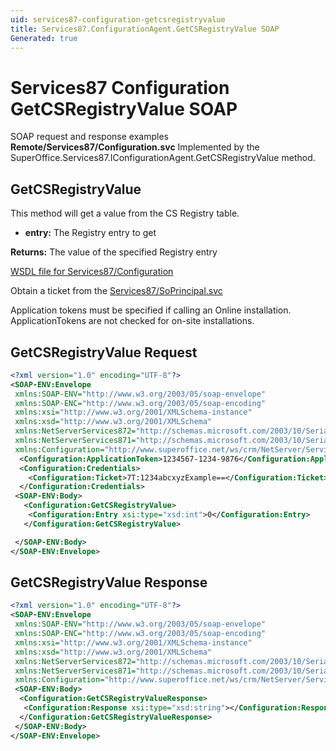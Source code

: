 ```yaml
---
uid: services87-configuration-getcsregistryvalue
title: Services87.ConfigurationAgent.GetCSRegistryValue SOAP
Generated: true
---
```


# Services87 Configuration GetCSRegistryValue SOAP

SOAP request and response examples **Remote/Services87/Configuration.svc**
Implemented by the <see cref="M:SuperOffice.Services87.IConfigurationAgent.GetCSRegistryValue">SuperOffice.Services87.IConfigurationAgent.GetCSRegistryValue</see> method.

## GetCSRegistryValue

This method will get a value from the CS Registry table.

* **entry:** The Registry entry to get

**Returns:** The value of the specified Registry entry


[WSDL file for Services87/Configuration](../Services87-Configuration.md)

Obtain a ticket from the [Services87/SoPrincipal.svc](../SoPrincipal/SoPrincipal.md)

Application tokens must be specified if calling an Online installation. ApplicationTokens are not checked for on-site installations.

## GetCSRegistryValue Request

```xml
<?xml version="1.0" encoding="UTF-8"?>
<SOAP-ENV:Envelope
 xmlns:SOAP-ENV="http://www.w3.org/2003/05/soap-envelope"
 xmlns:SOAP-ENC="http://www.w3.org/2003/05/soap-encoding"
 xmlns:xsi="http://www.w3.org/2001/XMLSchema-instance"
 xmlns:xsd="http://www.w3.org/2001/XMLSchema"
 xmlns:NetServerServices872="http://schemas.microsoft.com/2003/10/Serialization/Arrays"
 xmlns:NetServerServices871="http://schemas.microsoft.com/2003/10/Serialization/"
 xmlns:Configuration="http://www.superoffice.net/ws/crm/NetServer/Services87">
  <Configuration:ApplicationToken>1234567-1234-9876</Configuration:ApplicationToken>
  <Configuration:Credentials>
    <Configuration:Ticket>7T:1234abcxyzExample==</Configuration:Ticket>
  </Configuration:Credentials>
 <SOAP-ENV:Body>
   <Configuration:GetCSRegistryValue>
    <Configuration:Entry xsi:type="xsd:int">0</Configuration:Entry>
   </Configuration:GetCSRegistryValue>

 </SOAP-ENV:Body>
</SOAP-ENV:Envelope>

```


## GetCSRegistryValue Response

```xml
<?xml version="1.0" encoding="UTF-8"?>
<SOAP-ENV:Envelope
 xmlns:SOAP-ENV="http://www.w3.org/2003/05/soap-envelope"
 xmlns:SOAP-ENC="http://www.w3.org/2003/05/soap-encoding"
 xmlns:xsi="http://www.w3.org/2001/XMLSchema-instance"
 xmlns:xsd="http://www.w3.org/2001/XMLSchema"
 xmlns:NetServerServices872="http://schemas.microsoft.com/2003/10/Serialization/Arrays"
 xmlns:NetServerServices871="http://schemas.microsoft.com/2003/10/Serialization/"
 xmlns:Configuration="http://www.superoffice.net/ws/crm/NetServer/Services87">
 <SOAP-ENV:Body>
  <Configuration:GetCSRegistryValueResponse>
   <Configuration:Response xsi:type="xsd:string"></Configuration:Response>
  </Configuration:GetCSRegistryValueResponse>
 </SOAP-ENV:Body>
</SOAP-ENV:Envelope>

```

